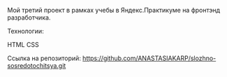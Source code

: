 Мой третий проект в рамках учебы в Яндекс.Практикуме на фронтэнд разработчика.

Технологии:

HTML
CSS

Ссылка на репозиторий:
https://github.com/ANASTASIAKARP/slozhno-sosredotochitsya.git
